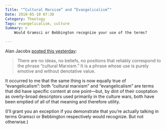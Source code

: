 ```yaml
---
Title: "“Cultural Marxism” and “Evangelicalism”"
Date: 2018-05-10 07:30
Category: Theology
Tags: evangelicalism, culture
Summary: >
    Would Gramsci or Bebbington recognize your use of the terms?

---
```



Alan Jacobs [posted this yesterday](https://blog.ayjay.org/just-for-the-record/ "just for the record"):

> There are no ideas, no beliefs, no positions that reliably correspond to the phrase “cultural Marxism.” It is a phrase whose use is purely emotive and without denotative value.

It occurred to me that the same thing is now equally true of “evangelicalism”: both “cultural marxism” and “evangelicalism” are terms that did have specific content at one point—but, by dint of their cooptation as overly-broad descriptors used primarily in the culture wars, both have been emptied of all of that meaning and therefore utility.

(I’ll grant you an exception if you demonstrate that you’re actually talking in terms Gramsci or Bebbington respectively would recognize. But not otherwise.)
